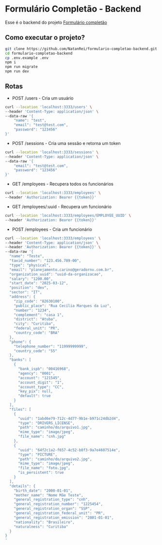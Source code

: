 # Formulário Completão - Backend

Esse é o backend do projeto [Formulário completão](https://github.com/NatanRei/formulario-completao.git)

## Como executar o projeto?
```bash
git clone https://github.com/NatanRei/formulario-completao-backend.git
cd formulario-completao-backend
cp .env.example .env
npm i
npm run migrate
npm run dev
```

## Rotas
- POST /users - Cria um usuário
```bash
curl --location 'localhost:3333/users' \
--header 'Content-Type: application/json' \
--data-raw '{
    "name": "test",
    "email": "test@test.com",
    "password": "123456"
}'
```

- POST /sessions - Cria uma sessão e retorna um token
```bash
curl --location 'localhost:3333/sessions' \
--header 'Content-Type: application/json' \
--data-raw '{
    "email": "test@test.com",
    "password": "123456"
}'
```

- GET /employees - Recupera todos os funcionários
```bash
curl --location 'localhost:3333/employees' \
--header 'Authorization: Bearer {{token}}'
```

- GET /employees/:uuid - Recupera um funcionário
```bash
curl --location 'localhost:3333/employees/EMPLOYEE_UUID' \
--header 'Authorization: Bearer {{token}}'
```

- POST /employees - Cria um funcionário
```bash
curl --location 'localhost:3333/employees' \
--header 'Content-Type: application/json' \
--header 'Authorization: Bearer {{token}}' \
--data-raw '{
  "name": "Teste",
  "taxid_number": "123.456.789-00",
  "type": "physical",
  "email": "planejamento.carino@geradornv.com.br",
  "organization_uuid": "uuid-da-organizacao",
  "salary": "1200.00",
  "start_date": "2025-03-12",
  "position": "dev",
  "sector": "IT",
  "address": {
    "zip_code": "82630100",
    "public_place": "Rua Cecília Marques da Luz",
    "number": "1234",
    "complement": "casa 1",
    "district": "Atuba",
    "city": "Curitiba",
    "federal_unit": "PR",
    "country_code": "BRA"
  },
  "phone": {
    "telephone_number": "11999999999",
    "country_code": "55"
  },
  "banks": [
    {
      "bank_ispb": "00416968",
      "agency": "0001",
      "account": "121545",
      "account_digit": "1",
      "account_type": "CC",
      "key_pix": null,
      "default": true
    }
  ],
  "files": [
    {
      "uuid": "1abd6e79-712c-4d77-9b1e-b971c24db2d4",
      "type": "DRIVERS_LICENSE",
      "path": "caminho/do/arquivo1.jpg",
      "mime_type": "image/jpeg",
      "file_name": "cnh.jpg"
    },
    {
      "uuid": "64f2c1a2-f657-4c52-b8f3-9a7e4607514e",
      "type": "PICTURE",
      "path": "caminho/do/arquivo2.jpg",
      "mime_type": "image/jpeg",
      "file_name": "foto.jpg",
      "is_persistent": true
    }
  ],
  "details": {
    "birth_date": "2000-01-01",
    "mother_name": "Nome Mãe Teste",
    "general_registration_type": "cnh",
    "general_registration_number": "1225454",
    "general_registration_organ": "SSP",
    "general_registration_federal_unit": "PR",
    "general_registration_emission": "2001-01-01",
    "nationality": "Brasileiro",
    "naturalness": "Curitiba"
  }
}
'
```
